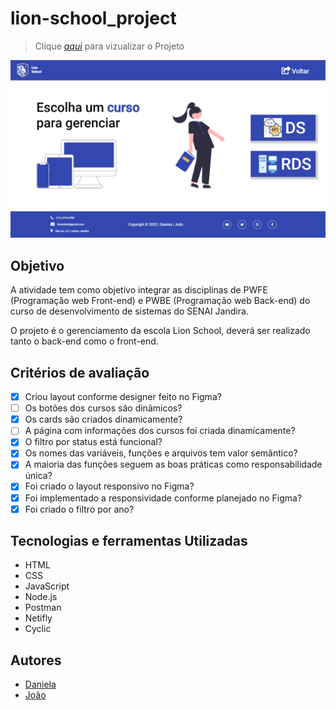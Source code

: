 # lion-school_project

> Clique _[aqui](https://main--guileless-cobbler-afec96.netlify.app)_ para vizualizar o Projeto

![](./imgs/Capturar.PNG)



## Objetivo
 A atividade tem como objetivo integrar as disciplinas de PWFE (Programação web Front-end) e PWBE (Programação web Back-end) do curso de desenvolvimento de sistemas do SENAI Jandira.

O projeto é o gerenciamento da escola Lion School, deverá ser realizado tanto o back-end como o front-end. 

## Critérios de avaliação

- [X] Criou layout conforme designer feito no Figma?
- [ ]  Os botões dos cursos são dinâmicos?
- [X]  Os cards são criados dinamicamente?
- [ ]  A página com informações dos cursos foi criada dinamicamente?
- [X]  O filtro por status está funcional?
- [X]  Os nomes das variáveis, funções e arquivos tem valor semântico?
- [X]  A maioria das funções seguem as boas práticas como responsabilidade única?
- [X]  Foi criado o layout responsivo no Figma?
- [X]  Foi implementado a responsividade conforme planejado no Figma?
- [X]  Foi criado o filtro por ano?

## Tecnologias e ferramentas Utilizadas

* HTML 
* CSS
* JavaScript
* Node.js
* Postman
* Netifly
* Cyclic

## Autores
* [Daniela](https://github.com/D4kii)
* [João](https://github.com/Ratinho253) 


